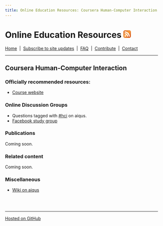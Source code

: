 ```yaml
---
title: Online Education Resources: Coursera Human-Computer Interaction
---
```


# Online Education Resources <a href=""><img src="https://github.com/amberj/online-edu-resources/raw/gh-pages/feed-icon.png" alt="RSS Feed" /></a>
[Home](http://amberj.github.com/online-edu-resources/ "Online Educational Resources: Home") &nbsp;|&nbsp; [Subscribe to site updates](http://amberj.github.com/online-edu-resources/subscribe.html "Online Educational Resources: Subscribe to site updates") &nbsp;|&nbsp; [FAQ](http://amberj.github.com/online-edu-resources/faq.html "Online Educational Resources: FAQ") &nbsp;|&nbsp; [Contribute](http://amberj.github.com/online-edu-resources/contribute.html "Online Educational Reqources: Contribute") &nbsp;|&nbsp; [Contact](http://amberj.github.com/online-edu-resources/contact.html "Online Educational Resources: Contact")<br />

<hr />

## Coursera Human-Computer Interaction
### Officially recommended resources:
* [Course website](http://www.hci-class.org/)

### Online Discussion Groups
* Questions tagged with [#hci](http://www.aiqus.com/tags/%23hci) on aiqus.
* [Facebook study group](https://www.facebook.com/groups/hci.class/)

### Publications
Coming soon.

### Related content
Coming soon.

### Miscellaneous
* [Wiki on aiqus](http://www.aiqus.com/wiki/Human_Computer_Interaction)

<br /><br />
<hr />

[Hosted on GitHub](https://github.com/amberj/online-edu-resources "online-edu-resources on GitHub")

